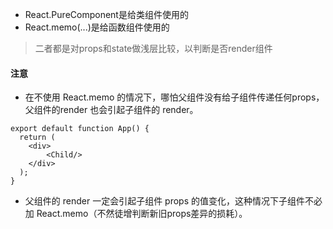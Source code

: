 * React.PureComponent是给类组件使用的
* React.memo(...)是给函数组件使用的
> 二者都是对props和state做浅层比较，以判断是否render组件

#### 注意
* 在不使用 React.memo 的情况下，哪怕父组件没有给子组件传递任何props，父组件的render 也会引起子组件的 render。
```
export default function App() {
  return (
    <div>
        <Child/> 
    </div>
  );
}
```
* 父组件的 render 一定会引起子组件 props 的值变化，这种情况下子组件不必加 React.memo（不然徒增判断新旧props差异的损耗）。
